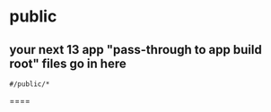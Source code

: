 # public

## your next 13 app "pass-through to app build root" files go in here

`#/public/*`

====


